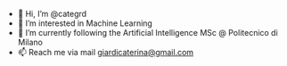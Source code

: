 - 👋 Hi, I’m @categrd
- 👀 I’m interested in Machine Learning
- 🌱 I’m currently following the Artificial Intelligence MSc @ Politecnico di Milano
- 📫 Reach me via mail giardicaterina@gmail.com

<!---
categrd/categrd is a ✨ special ✨ repository because its `README.md` (this file) appears on your GitHub profile.
You can click the Preview link to take a look at your changes.
--->

